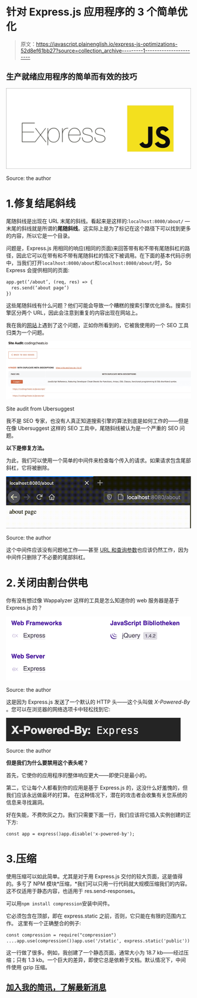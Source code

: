 # 针对 Express.js 应用程序的 3 个简单优化

> 原文：<https://javascript.plainenglish.io/express-js-optimizations-52d8ef61bb27?source=collection_archive---------1----------------------->

## 生产就绪应用程序的简单而有效的技巧

![](img/c787b0cb3378d66e56352da0e06cccb2.png)

Source: the author

# 1.修复结尾斜线

尾随斜线是出现在 URL 末尾的斜线。看起来是这样的:`localhost:8080/about/` —末尾的斜线就是所谓的**尾随斜线**。这实际上是为了标记在这个路径下可以找到更多的内容，所以它是一个目录。

问题是，Express.js 用相同的响应(相同的页面)来回答带有和不带有尾随斜杠的路径，因此它可以在带有和不带有尾随斜杠的情况下被调用。在下面的基本代码示例中，当我们打开`localhost:8080/about`和`localhost:8080/about/`时，So Express 会提供相同的页面:

```
app.get(‘/about’, (req, res) => {
  res.send(‘about page’)
})
```

这些尾随斜线有什么问题？他们可能会导致一个糟糕的搜索引擎优化排名。搜索引擎区分两个 URL，因此会注意到重复的内容出现在网站上。

我在我的[网站](http://codingcheats.io)上遇到了这个问题，正如你所看到的，它被我使用的一个 SEO 工具归类为一个问题。

![](img/5d71bbf89bf49f101b7b79d0477ed1dc.png)

Site audit from Ubersuggest

我不是 SEO 专家，也没有人真正知道搜索引擎的算法到底是如何工作的——但是在像 Ubersuggest 这样的 SEO 工具中，尾随斜线被认为是一个严重的 SEO 问题。

**以下是修复方法。**

为此，我们可以使用一个简单的中间件来检查每个传入的请求。如果请求包含尾部斜杠，它将被删除。

![](img/9052e5fb2c96028a125e5db750147050.png)

Source: the author

这个中间件应该没有问题地工作——甚至 [URL 和查询参数](https://medium.com/javascript-in-plain-english/query-strings-url-parameters-d1a35b9a694f)也应该仍然工作，因为中间件只删除了不必要的尾部斜杠。

# 2.关闭由割台供电

你有没有想过像 Wappalyzer 这样的工具是怎么知道你的 web 服务器是基于 Express.js 的？

![](img/59d974fae9cf2c100821944015ee90cd.png)

Source: the author

这是因为 Express.js 发送了一个默认的 HTTP 头——这个头叫做 *X-Powered-By* 。您可以在浏览器的网络选项卡中轻松找到它:

![](img/84f1d1fa93b8bd803b69b32e2efc8a2e.png)

Source: the author

**但是我们为什么要禁用这个表头呢？**

首先，它使你的应用程序的整体响应更大——即使只是最小的。

第二，它让每个人都看到你的应用是基于 Express.js 的，这没什么好羞愧的，但我们应该永远做最坏的打算。
在这种情况下，潜在的攻击者会收集有关您系统的信息来寻找漏洞。

好在失能，不费吹灰之力。我们只需要下面一行，我们应该将它插入实例创建的正下方:

```
const app = express()app.disable('x-powered-by');
```

# 3.压缩

使用压缩可以如此简单。尤其是对于用 Express.js 交付的较大页面，这是值得的。多亏了 NPM 模块*压缩，*我们可以只用一行代码就大规模压缩我们的内容。
这不仅适用于静态内容，也适用于 res.send-responses。

可以用`npm install compression`安装中间件。

它必须包含在顶部，即在 express.static 之前，否则，它只能在有限的范围内工作。
这里有一个正确整合的例子:

```
const compression = require("compression")
....app.use(compression())app.use('/static', express.static('public'))
```

这一行做了很多。例如，我创建了一个静态页面，通常大小为 18.7 kb——经过压缩；只有 1.3 kb。一个巨大的差异，即使它总是依赖于文档。默认情况下，中间件使用 gzip 压缩。

## [加入我的简讯，了解最新消息](http://eepurl.com/hacY0v)
